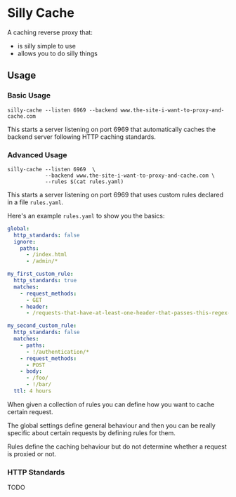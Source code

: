 # Silly Cache

A caching reverse proxy that:

- is silly simple to use
- allows you to do silly things

## Usage

### Basic Usage

```
silly-cache --listen 6969 --backend www.the-site-i-want-to-proxy-and-cache.com
```

This starts a server listening on port 6969 that automatically caches the backend server following HTTP caching standards.


### Advanced Usage

```
silly-cache --listen 6969  \
            --backend www.the-site-i-want-to-proxy-and-cache.com \
            --rules $(cat rules.yaml)
```  

This starts a server listening on port 6969 that uses custom rules declared in a file `rules.yaml`.


Here's an example `rules.yaml` to show you the basics:

```yaml
global:
  http_standards: false
  ignore:
    paths:
      - /index.html
      - /admin/*

my_first_custom_rule:
  http_standards: true
  matches:
    - request_methods:
      - GET
    - header:
      - /requests-that-have-at-least-one-header-that-passes-this-regex-can-be-cached/

my_second_custom_rule:
  http_standards: false
  matches:
    - paths:
      - !/authentication/*
    - request_methods:
      - POST
    - body:
      - /foo/
      - !/bar/
  ttl: 4 hours
```

When given a collection of rules you can define how you want to cache certain request.

The global settings define general behaviour and then you can be really specific about certain requests by defining rules for them.

Rules define the caching behaviour but do not determine whether a request is proxied or not.

### HTTP Standards

TODO

